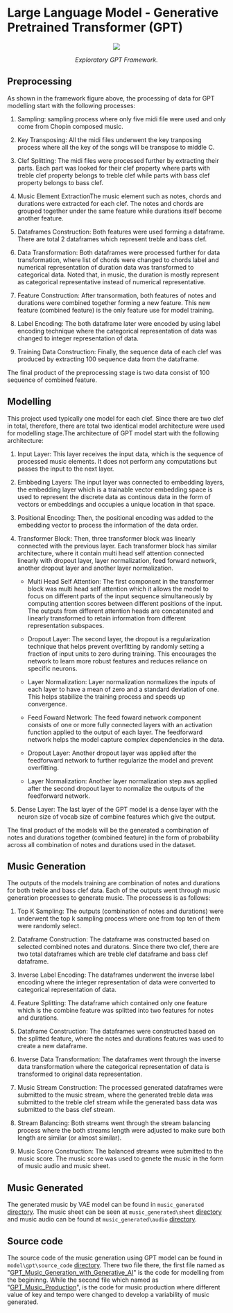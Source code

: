 # Large Language Model - Generative Pretrained Transformer (GPT)
<p align="middle">
<img src=https://github.com/dimashidayat99/Recomposing_Classical_Music_With_GAI/blob/main/model/gpt/framework/GPT_framework.png/>
</p>
<p align="middle">
    <em>Exploratory GPT Framework.</em>
</p>

## Preprocessing

As shown in the framework figure above, the processing of data for GPT modelling start with the following processes:

1. Sampling: sampling process where only five midi file were used and only come from Chopin composed music.

2. Key Transposing: All the midi files underwent the key tranposing process where all the key of the songs will be transpose to middle C.

3. Clef Splitting: The midi files were processed further by extracting their parts. Each part was looked for their clef property where parts with treble clef property belongs to treble clef while parts with bass clef property belongs to bass clef.

4. Music Element ExtractionThe music element such as notes, chords and durations were extracted for each clef. The notes and chords are grouped together under the same feature while durations itself become another feature.

5. Dataframes Construction: Both features were used forming a dataframe. There are total 2 dataframes which represent treble and bass clef.

6. Data Transformation: Both dataframes were processed further for data transformation, where list of chords were changed to chords label and numerical representation of duration data was transformed to categorical data. Noted that, in music, the duration is mostly represent as categorical representative instead of numerical representative.

7. Feature Construction: After transormation, both features of notes and durations were combined together forming a new feature. This new feature (combined feature) is the only feature use for model training.

8. Label Encoding: The both dataframe later were encoded by using label encoding technique  where the categorical representation of data was changed to integer representation of data.

9. Training Data Construction: Finally, the sequence data of each clef was produced by extracting 100 sequence data from the dataframe.

The final product of the preprocessing stage is two data consist of 100 sequence of combined feature.

## Modelling 
This project used typically one model for each clef. Since there are two clef in total, therefore, there are total two identical model architecture were used for modelling stage.The architecture of GPT model start with the following architecture:

1. Input Layer: This layer receives the input data, which is the sequence of processed music elements. It does not perform any computations but passes the input to the next layer.

2. Embbeding Layers: The input layer was connected to embedding layers, the embedding layer which is a trainable vector embedding space is used to represent the discrete data as continous data in the form of vectors or embeddings and occupies a unique location in that space.

3. Positional Encoding: Then, the positional encoding was added to the embedding vector to process the information of the data order.

4. Transformer Block: Then, three transformer block was linearly connected with the previous layer. Each transformer block has similar architecture, where it contain multi head self attention connected linearly with dropout layer, layer normalization, feed forward network, another dropout layer and another layer normalization.

    * Multi Head Self Attention: The first component in the transformer block was multi head self attention which it allows the model to focus on different parts of the input sequence simultaneously by computing attention scores between different positions of the input. The outputs from different attention heads are concatenated and linearly transformed to retain information from different representation subspaces.

    * Dropout Layer: The second layer, the dropout is a regularization technique that helps prevent overfitting by randomly setting a fraction of input units to zero during training. This encourages the network to learn more robust features and reduces reliance on specific neurons.

    * Layer Normalization: Layer normalization normalizes the inputs of each layer to have a mean of zero and a standard deviation of one. This helps stabilize the training process and speeds up convergence.

    * Feed Foward Network: The feed foward network component consists of one or more fully connected layers with an activation function applied to the output of each layer. The feedforward network helps the model capture complex dependencies in the data.
  
    * Dropout Layer: Another dropout layer was applied after the feedforward network to further regularize the model and prevent overfitting.
  
    * Layer Normalization: Another layer normalization step aws applied after the second dropout layer to normalize the outputs of the feedforward network.

5. Dense Layer: The last layer of the GPT model is a dense layer with the neuron size of vocab size of combine features which give the output.

The final product of the models will be the generated a combination of notes and durations together (combined feature) in the form of probability across all combination of notes and durations used in the dataset.

## Music Generation 
The outputs of the models training are combination of notes and durations for both treble and bass clef data. Each of the outputs went through music generation processes to generate music. The processess is as follows:

1. Top K Sampling: The outputs (combination of notes and durations) were underwent the top k sampling process where one from top ten of them were randomly select.

2. Dataframe Construction: The dataframe was constructed based on selected combined notes and duratons. Since there two clef, there are two total dataframes which are treble clef dataframe and bass clef dataframe.

3. Inverse Label Encoding: The dataframes underwent the inverse label encoding where the integer representation of data were converted to categorical representation of data.

4. Feature Splitting: The dataframe which contained only one feature which is the combine feature was splitted into two features for notes and durations.

5. Dataframe Construction: The dataframes were constructed based on the splitted feature, where the notes and durations features was used to create a new dataframe.

6. Inverse Data Transformation: The dataframes went through the inverse data transformation where the categorical representation of data is transformed to original data representation.

7. Music Stream Construction: The processed generated dataframes were submitted to the music stream, where the generated treble data was submitted to the treble clef stream while the generated bass data was submitted to the bass clef stream.

8. Stream Balancing: Both streams went through the stream balancing process where the both streams length were adjusted to make sure both length are similar (or almost similar).

9. Music Score Construction: The balanced streams were submitted to the music score. The music score was used to genete the music in the form of music audio and music sheet.

## Music Generated
The generated music by VAE model can be found in `music_generated` [directory](https://github.com/dimashidayat99/Recomposing_Classical_Music_With_GAI/tree/main/model/gpt/music_generated). The music sheet can be seen at `music_generated\sheet` [directory](https://github.com/dimashidayat99/Recomposing_Classical_Music_With_GAI/tree/main/model/gpt/music_generated/sheet) and music audio can be found at `music_generated\audio` [directory](https://github.com/dimashidayat99/Recomposing_Classical_Music_With_GAI/tree/main/model/gpt/music_generated/audio).

## Source code
The source code of the music generation using GPT model can be found in `model\gpt\source_code` [directory](https://github.com/dimashidayat99/Recomposing_Classical_Music_With_GAI/tree/8e442b232784161b4b851ba214667b9fc2bc72de/model/gpt/source_code). There two file there, the first file named as "[GPT_Music_Generation_with_Generative_AI](https://github.com/dimashidayat99/Recomposing_Classical_Music_With_GAI/blob/main/model/gpt/source_code/GPT_Music_Generation_with_Generative_AI.ipynb)" is the code for modelling from the begininng. While the second file which named as "[GPT_Music_Production](https://github.com/dimashidayat99/Recomposing_Classical_Music_With_GAI/blob/main/model/gpt/source_code/GPT_Music_Production.ipynb)", is the code for music production where different value of key and tempo were changed to develop a variability of music generated.


